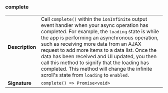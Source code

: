 

### complete

| | |
| --- | --- |
| **Description** | Call `complete()` within the `ionInfinite` output event handler when your async operation has completed. For example, the `loading` state is while the app is performing an asynchronous operation, such as receiving more data from an AJAX request to add more items to a data list. Once the data has been received and UI updated, you then call this method to signify that the loading has completed. This method will change the infinite scroll's state from `loading` to `enabled`. |
| **Signature** | `complete() => Promise<void>` |


